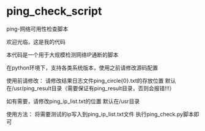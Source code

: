 # ping_check_script
ping-网络可用性检查脚本

欢迎光临，这是我的代码

本代码是一个用于大规模检测网络IP通断的脚本

在python环境下，支持各类系统版本，使用之前请修改源码配置

使用前请修改： 请修改结果日志文件ping_circle{0}.txt的存放位置 默认在/usr/ping_result目录（需要保证有ping_result目录，否则会报错!!!）

如有需要，请修改ping_ip_list.txt的位置 默认在/usr目录

使用方法： 将需要测试的ip写入到ping_ip_list.txt文件 执行ping_check.py脚本即可
